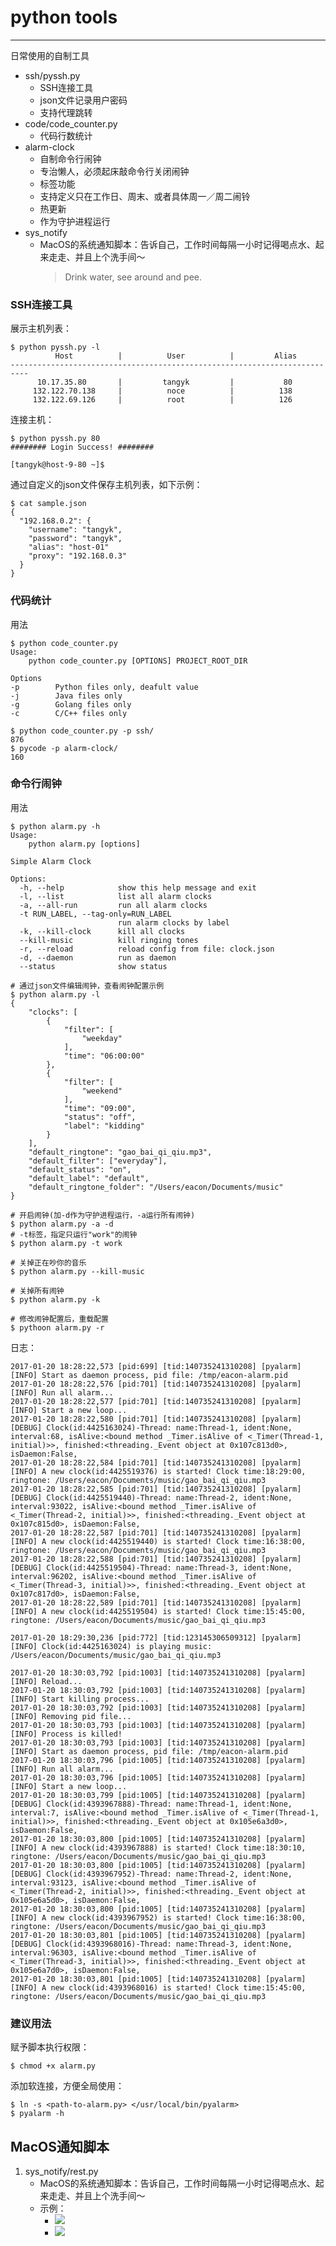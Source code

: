 # python tools
---

日常使用的自制工具

- ssh/pyssh.py
    - SSH连接工具
    - json文件记录用户密码
    - 支持代理跳转
- code/code_counter.py
    + 代码行数统计
- alarm-clock
    + 自制命令行闹钟
    + 专治懒人，必须起床敲命令行关闭闹钟
    + 标签功能
    + 支持定义只在工作日、周末、或者具体周一／周二闹铃
    + 热更新
    + 作为守护进程运行
- sys_notify
    + MacOS的系统通知脚本：告诉自己，工作时间每隔一小时记得喝点水、起来走走、并且上个洗手间～
        > Drink water, see around and pee.
        
        
### SSH连接工具
展示主机列表：

    $ python pyssh.py -l
              Host          |          User          |         Alias
    --------------------------------------------------------------------------
          10.17.35.80       |         tangyk         |           80
         132.122.70.138     |          noce          |          138
         132.122.69.126     |          root          |          126

    
连接主机：
    
    $ python pyssh.py 80
    ######## Login Success! ########
    
    [tangyk@host-9-80 ~]$
    

通过自定义的json文件保存主机列表，如下示例：
    
    $ cat sample.json
    {
      "192.168.0.2": {
        "username": "tangyk",
        "password": "tangyk",
        "alias": "host-01"
        "proxy": "192.168.0.3"
      }
    }
     
      
### 代码统计
用法

    $ python code_counter.py
    Usage:
        python code_counter.py [OPTIONS] PROJECT_ROOT_DIR
    
    Options
    -p        Python files only, deafult value
    -j        Java files only
    -g        Golang files only
    -c        C/C++ files only
    
    $ python code_counter.py -p ssh/
    876
    $ pycode -p alarm-clock/
    160
    
    
    
### 命令行闹钟
用法

    $ python alarm.py -h
    Usage:
        python alarm.py [options]
    
    Simple Alarm Clock
    
    Options:
      -h, --help            show this help message and exit
      -l, --list            list all alarm clocks
      -a, --all-run         run all alarm clocks
      -t RUN_LABEL, --tag-only=RUN_LABEL
                            run alarm clocks by label
      -k, --kill-clock      kill all clocks
      --kill-music          kill ringing tones
      -r, --reload          reload config from file: clock.json
      -d, --daemon          run as daemon
      --status              show status     
         
    # 通过json文件编辑闹钟，查看闹钟配置示例         
    $ python alarm.py -l
    {
        "clocks": [
            {
                "filter": [
                    "weekday"
                ],
                "time": "06:00:00"
            },
            {
                "filter": [
                    "weekend"
                ],
                "time": "09:00",
                "status": "off",
                "label": "kidding"
            }
        ],
        "default_ringtone": "gao_bai_qi_qiu.mp3",
        "default_filter": ["everyday"],
        "default_status": "on",
        "default_label": "default",
        "default_ringtone_folder": "/Users/eacon/Documents/music"
    }   
          
    # 开启闹钟(加-d作为守护进程运行，-a运行所有闹钟)
    $ python alarm.py -a -d
    # -t标签，指定只运行"work"的闹钟
    $ python alarm.py -t work
    
    # 关掉正在吵你的音乐
    $ python alarm.py --kill-music
    
    # 关掉所有闹钟
    $ python alarm.py -k
    
    # 修改闹钟配置后，重载配置
    $ pythoon alarm.py -r
    
日志：

    2017-01-20 18:28:22,573 [pid:699] [tid:140735241310208] [pyalarm] [INFO] Start as daemon process, pid file: /tmp/eacon-alarm.pid
    2017-01-20 18:28:22,576 [pid:701] [tid:140735241310208] [pyalarm] [INFO] Run all alarm...
    2017-01-20 18:28:22,577 [pid:701] [tid:140735241310208] [pyalarm] [INFO] Start a new loop...
    2017-01-20 18:28:22,580 [pid:701] [tid:140735241310208] [pyalarm] [DEBUG] Clock(id:4425163024)-Thread: name:Thread-1, ident:None, interval:68, isAlive:<bound method _Timer.isAlive of <_Timer(Thread-1, initial)>>, finished:<threading._Event object at 0x107c813d0>, isDaemon:False,
    2017-01-20 18:28:22,584 [pid:701] [tid:140735241310208] [pyalarm] [INFO] A new clock(id:4425519376) is started! Clock time:18:29:00, ringtone: /Users/eacon/Documents/music/gao_bai_qi_qiu.mp3
    2017-01-20 18:28:22,585 [pid:701] [tid:140735241310208] [pyalarm] [DEBUG] Clock(id:4425519440)-Thread: name:Thread-2, ident:None, interval:93022, isAlive:<bound method _Timer.isAlive of <_Timer(Thread-2, initial)>>, finished:<threading._Event object at 0x107c815d0>, isDaemon:False,
    2017-01-20 18:28:22,587 [pid:701] [tid:140735241310208] [pyalarm] [INFO] A new clock(id:4425519440) is started! Clock time:16:38:00, ringtone: /Users/eacon/Documents/music/gao_bai_qi_qiu.mp3
    2017-01-20 18:28:22,588 [pid:701] [tid:140735241310208] [pyalarm] [DEBUG] Clock(id:4425519504)-Thread: name:Thread-3, ident:None, interval:96202, isAlive:<bound method _Timer.isAlive of <_Timer(Thread-3, initial)>>, finished:<threading._Event object at 0x107c817d0>, isDaemon:False,
    2017-01-20 18:28:22,589 [pid:701] [tid:140735241310208] [pyalarm] [INFO] A new clock(id:4425519504) is started! Clock time:15:45:00, ringtone: /Users/eacon/Documents/music/gao_bai_qi_qiu.mp3
    
    2017-01-20 18:29:30,236 [pid:772] [tid:123145306509312] [pyalarm] [INFO] Clock(id:4425163024) is playing music: /Users/eacon/Documents/music/gao_bai_qi_qiu.mp3

    2017-01-20 18:30:03,792 [pid:1003] [tid:140735241310208] [pyalarm] [INFO] Reload...
    2017-01-20 18:30:03,792 [pid:1003] [tid:140735241310208] [pyalarm] [INFO] Start killing process...
    2017-01-20 18:30:03,792 [pid:1003] [tid:140735241310208] [pyalarm] [INFO] Removing pid file...
    2017-01-20 18:30:03,793 [pid:1003] [tid:140735241310208] [pyalarm] [INFO] Process is killed!
    2017-01-20 18:30:03,793 [pid:1003] [tid:140735241310208] [pyalarm] [INFO] Start as daemon process, pid file: /tmp/eacon-alarm.pid
    2017-01-20 18:30:03,796 [pid:1005] [tid:140735241310208] [pyalarm] [INFO] Run all alarm...
    2017-01-20 18:30:03,796 [pid:1005] [tid:140735241310208] [pyalarm] [INFO] Start a new loop...
    2017-01-20 18:30:03,799 [pid:1005] [tid:140735241310208] [pyalarm] [DEBUG] Clock(id:4393967888)-Thread: name:Thread-1, ident:None, interval:7, isAlive:<bound method _Timer.isAlive of <_Timer(Thread-1, initial)>>, finished:<threading._Event object at 0x105e6a3d0>, isDaemon:False,
    2017-01-20 18:30:03,800 [pid:1005] [tid:140735241310208] [pyalarm] [INFO] A new clock(id:4393967888) is started! Clock time:18:30:10, ringtone: /Users/eacon/Documents/music/gao_bai_qi_qiu.mp3
    2017-01-20 18:30:03,800 [pid:1005] [tid:140735241310208] [pyalarm] [DEBUG] Clock(id:4393967952)-Thread: name:Thread-2, ident:None, interval:93123, isAlive:<bound method _Timer.isAlive of <_Timer(Thread-2, initial)>>, finished:<threading._Event object at 0x105e6a5d0>, isDaemon:False,
    2017-01-20 18:30:03,800 [pid:1005] [tid:140735241310208] [pyalarm] [INFO] A new clock(id:4393967952) is started! Clock time:16:38:00, ringtone: /Users/eacon/Documents/music/gao_bai_qi_qiu.mp3
    2017-01-20 18:30:03,801 [pid:1005] [tid:140735241310208] [pyalarm] [DEBUG] Clock(id:4393968016)-Thread: name:Thread-3, ident:None, interval:96303, isAlive:<bound method _Timer.isAlive of <_Timer(Thread-3, initial)>>, finished:<threading._Event object at 0x105e6a7d0>, isDaemon:False,
    2017-01-20 18:30:03,801 [pid:1005] [tid:140735241310208] [pyalarm] [INFO] A new clock(id:4393968016) is started! Clock time:15:45:00, ringtone: /Users/eacon/Documents/music/gao_bai_qi_qiu.mp3

### 建议用法
赋予脚本执行权限：

    $ chmod +x alarm.py
    
添加软连接，方便全局使用：
    
    $ ln -s <path-to-alarm.py> </usr/local/bin/pyalarm>
    $ pyalarm -h
    
## MacOS通知脚本
1. sys_notify/rest.py
    - MacOS的系统通知脚本：告诉自己，工作时间每隔一小时记得喝点水、起来走走、并且上个洗手间～
    - 示例：
        - ![](./img/sys_notify_01.png)
        - ![](./img/sys_notify_02.png)